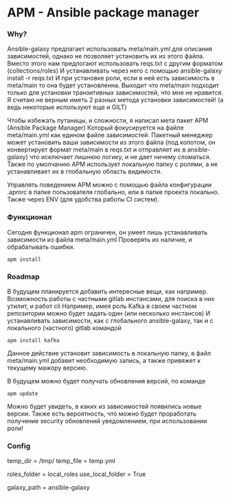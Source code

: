 # APM - Ansible package manager

### Why? 

Ansible-galaxy предлагает использовать meta/main.yml для описания зависимостей, однако не позволяет
установить их из этого файла. Вместо этого нам предлогают использовать reqs.txt с другим форматом (collections/roles)
И устанавливать через него с помощью ansible-galaxy install -r reqs.txt
И при установке роли, если в ней есть зависимость в meta/main то она будет установленна. Выходит
что meta/main подходит только для установки транзитивных зависимостей, что мне не нравится. 
Я считаю не верным иметь 2 разных метода установки зависимостей! (а ведь некоторые используют еще и GILT)

Чтобы избежать путаницы, и сложности, я написал мета пакет APM (Ansible Package Manager)
Который фокусируется на файле meta/main.yml как едином файле зависимостей. 
Пакетный менеджер может установить ваши зависимости из этого файла (под копотом, он конвертирует формат meta/main в reqs.txt и отправляет 
их в ansible-galaxy) что исключает лишнюю логику, и не дает ничему сломаться. Также по умолчанию APM использует 
локальную папку с ролями, а не устанавливает их в глобальную область видимости. 

Управлять поведением APM можно с помощью файла конфигурации .apmrc в папке пользователя глобально, или в папке проекта локально. 
Также через ENV (для удобства работы CI систем).

### Функционал

Сегодня функционал apm ограничен, он умеет лишь устанавливать зависимости из файла meta/main.yml
Проверять их наличие, и обрабатывать ошибки.

```
apm install
```

### Roadmap 

В будущем планируется добавить интересные вещи, как например. 
Возможность работы с частными gitlab инстансами, для поиска в них утилит, и работ cli
Например, имея роль Kafka в своем частном репозитории можно будет задать один (или несколько инстансов)
И устанавливать зависимости, как с глобального ansible-galaxy, так и с локального (частного) gitlab командой
```
apm install kafka
```
Данное действие установит зависимость в локальную папку, в файл meta/main.yml добавит необходимую запись, а также привяжет к текущему мажору версию. 

В будущем можно будет получать обновления версий, по команде
```
apm update 
```
Можно будет увидеть, в каких из зависимостей появились новые версии. 
Также есть вероятность, что можно будет проработать получение security обновлений уведомлением, при использовании роли!



### Config

temp_dir = /tmp/
temp_file = temp.yml

roles_folder = local_roles
use_local_folder = True

galaxy_path = ansible-galaxy
